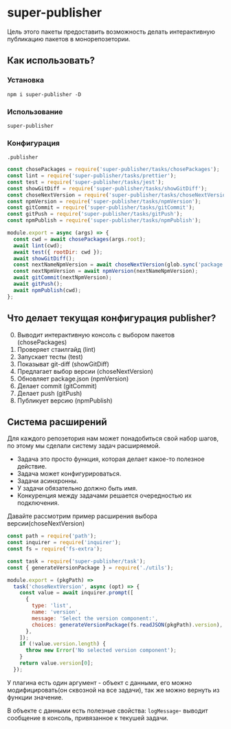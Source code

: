 # super-publisher

Цель этого пакеты предоставить возможность делать интерактивную публикацию пакетов в монорепозетории.

## Как использовать?

### Установка

`npm i super-publisher -D`

### Использование

`super-publisher`

### Конфигурация

`.publisher`

```js
const chosePackages = require('super-publisher/tasks/chosePackages');
const lint = require('super-publisher/tasks/prettier');
const test = require('super-publisher/tasks/jest');
const showGitDiff = require('super-publisher/tasks/showGitDiff');
const choseNextVersion = require('super-publisher/tasks/choseNextVersion');
const npmVersion = require('super-publisher/tasks/npmVersion');
const gitCommit = require('super-publisher/tasks/gitCommit');
const gitPush = require('super-publisher/tasks/gitPush');
const npmPublish = require('super-publisher/tasks/npmPublish');

module.export = async (args) => {
  const cwd = await chosePackages(args.root);
  await lint(cwd);
  await test({ rootDir: cwd });
  await showGitDiff();
  const nextNameNpmVersion = await choseNextVersion(glob.sync('package.json', { cwd })[0]);
  const nextNpmVersion = await npmVersion(nextNameNpmVersion);
  await gitCommit(nextNpmVersion);
  await gitPush();
  await npmPublish(cwd);
};
```

## Что делает текущая конфигурация publisher?

0. Выводит интерактивную консоль с выбором пакетов (chosePackages)
1. Проверяет стаилгайд (lint)
2. Запускает тесты (test)
3. Показыват git-diff (showGitDiff)
4. Предлагает выбор версии (choseNextVersion)
5. Обновляет package.json (npmVersion)
6. Делает commit (gitCommit)
7. Делает push (gitPush)
8. Публикует версию (npmPublish)

## Система расширений

Для каждого репозетория нам может понадобиться свой набор шагов, по этому мы сделали систему задач расширяемой.

- Задача это просто функция, которая делает какое-то полезное действие.
- Задача может конфигурироваться.
- Задачи асинхронны.
- У задачи обязательно должно быть имя.
- Конкуренция между задачами решается очередностью их подключения.

Давайте рассмотрим пример расширения выбора версии(choseNextVersion)

```js
const path = require('path');
const inquirer = require('inquirer');
const fs = require('fs-extra');

const task = require('super-publisher/task');
const { generateVersionPackage } = require('./utils');

module.export = (pkgPath) =>
  task('choseNextVersion', async (opt) => {
    const value = await inquirer.prompt([
      {
        type: 'list',
        name: 'version',
        message: 'Select the version component:',
        choices: generateVersionPackage(fs.readJSON(pkgPath).version),
      },
    ]);
    if (!value.version.length) {
      throw new Error('No selected version component');
    }
    return value.version[0];
  });
```

У плагина есть один аргумент - объект с данными, его можно модифицировать(он сквозной на все задачи),
так же можно вернуть из функции значение.

В объекте с данными есть полезные свойства:
`logMessage`- выводит сообщение в консоль, привязанное к текушей задачи.
